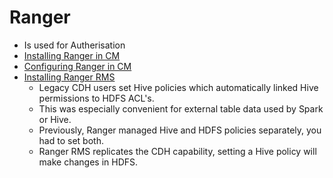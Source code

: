 # Ranger
* Is used for Autherisation
* [Installing Ranger in CM](../documents/mod19_ex01__installing_ranger.pdf)
* [Configuring Ranger in CM](../documents/mod19_ex02__configuring_ranger.pdf)
* [Installing Ranger RMS](../documents/mod19_ex03__installing_ranger_rms.pdf)
   * Legacy CDH users set Hive policies which automatically linked Hive permissions to HDFS ACL's. 
   * This was especially convenient for external table data used by Spark or Hive. 
   * Previously, Ranger managed Hive and HDFS policies separately, you had to set both. 
   * Ranger RMS replicates the CDH capability, setting a Hive policy will make changes in HDFS. 
